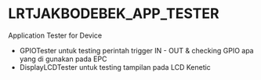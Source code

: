 # LRTJAKBODEBEK_APP_TESTER
Application Tester for Device

- GPIOTester untuk testing perintah trigger IN - OUT & checking GPIO apa yang di gunakan pada EPC   
- DisplayLCDTester untuk testing tampilan pada LCD Kenetic